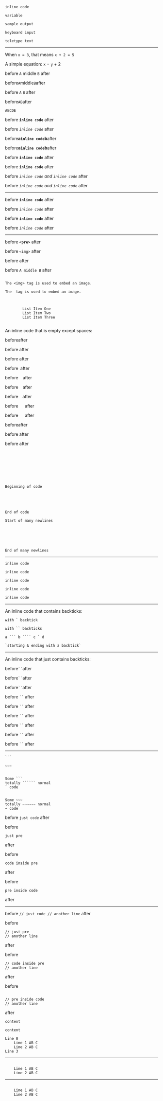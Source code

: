 <!--------------------------------------
                Basics
--------------------------------------->

<!--different tags-->

`inline code`

`variable`

`sample output`

`keyboard input`

`teletype text`

* * *

<!--code tag inlined in a text-->

When `x = 3`, that means `x + 2 = 5`

A simple equation: `x` = `y` + 2

<!--------------------------------------
                Adjacent
--------------------------------------->

<!--code tags close to each other-->

before `A` middle `B` after

before`A`middle`B`after

<!--code tags next to each other-->

before `A` `B` after

before`AB`after

`ABCDE`

<!--------------------------------------
            Other Tags (outside)
--------------------------------------->

before **`inline code`** after

before *`inline code`* after

before**a`inline code`b**after

before**a`inline code`b**after

before **`inline code`** after

before **`inline code`** after

before *`inline code` and `inline code`* after

before *`inline code` and `inline code`* after

* * *

before **`inline code`** after

before *`inline code`* after

before **`inline code`** after

before *`inline code`* after

* * *

before **`<pre>`** after

<!--------------------------------------
            Other Tags (inside)
--------------------------------------->

<!--code tag with other tags inside-->

before `<img>` after

before after

before `A middle B` after

<!--code tag with pre and other tags inside-->

```

The <img> tag is used to embed an image.

The  tag is used to embed an image.
```

<!--list inside code block-->

```

    
        List Item One
        List Item Two
        List Item Three
    
```

<!--------------------------------------
    Whitespace &amp; Special Characters
--------------------------------------->

<!--empty tags-->

An inline code that is empty except spaces:

beforeafter

before after

before after

before` `after

before ` ` after

before ` ` after

before`  `after

before `  ` after

before `  ` after

beforeafter

before after

before after

```

```

```
 
```

```
  
```

```

  
```

```
Beginning of code
 
  
  


End of code
```

```
Start of many newlines






End of many newlines
```

* * *

<!--white spaces at edges-->

`inline code`

`inline code`

`inline code`

`inline code`

`inline code`

* * *

<!--code tag with backtick-->

An inline code that contains backticks:

``with ` backtick``

```with `` backticks```

`````a ``` b ```` c ` d`````

`` `starting & ending with a backtick` ``

* * *

An inline code that just contains backticks:

before``` `` ```after

before``` `` ```after

before``` `` ```after

before ``` `` ``` after

before ``` `` ``` after

before ``` `` ``` after

before ``` `` ``` after

before ``` `` ``` after

before ``` `` ``` after

* * *

<!--with fence characters-->

````
```
````

```
~~~
```

```````

Some ```
totally `````` normal
` code
```````

```

Some ~~~
totally ~~~~~~ normal
~ code
```

<!--------------------------------------
            Combinations
--------------------------------------->

before `just code` after

before

```
just pre
```

after

before

```
code inside pre
```

after

before

```
pre inside code
```

after

* * *

before `// just code // another line` after

before

```
// just pre
// another line
```

after

before

```
// code inside pre
// another line
```

after

before

```

// pre inside code
// another line
```

after

<!--------------------------------------
            Languages
--------------------------------------->

```one
content
```

```two
content
```

<!--------------------------------------
            With Highlighting
--------------------------------------->

```
Line 0
    Line 1 AB C
    Line 2 AB C
Line 3
```

* * *

```

    Line 1 AB C
    Line 2 AB C
```

* * *

```

    Line 1 AB C
    Line 2 AB C

```